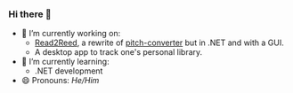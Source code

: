 ### Hi there 👋

- 🔭 I’m currently working on:
  - [Read2Reed](https://github.com/c-m-green/Read2Reed), a rewrite of [pitch-converter](https://github.com/c-m-green/pitch-converter) but in .NET and with a GUI.
  - A desktop app to track one's personal library.
- 🌱 I’m currently learning:
  - .NET development
- 😄 Pronouns: *He/Him*

<!--
**c-m-green/c-m-green** is a ✨ _special_ ✨ repository because its `README.md` (this file) appears on your GitHub profile.

Here are some ideas to get you started:

- 🔭 I’m currently working on ...
- 🌱 I’m currently learning ...
- 👯 I’m looking to collaborate on ...
- 🤔 I’m looking for help with ...
- 💬 Ask me about ...
- 📫 How to reach me: ...
- 😄 Pronouns: ...
- ⚡ Fun fact: ...
-->
